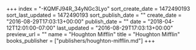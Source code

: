 +++
index = "-KQMFJ94R_34yNGc3Lyo"
sort_create_date = 1472490193
sort_last_updated = 1472490193
sort_publish_date = ""
create_date = "2016-08-29T17:03:13+00:00"
publish_date = ""
date = "2018-04-12T12:01:00-07:00"
last_updated = "2016-08-29T17:03:13+00:00"
preview_url = ""
name = "Houghton Mifflin"
title = "Houghton Mifflin"
books_publisher = ["publishers/houghton-mifflin.md"]
+++
